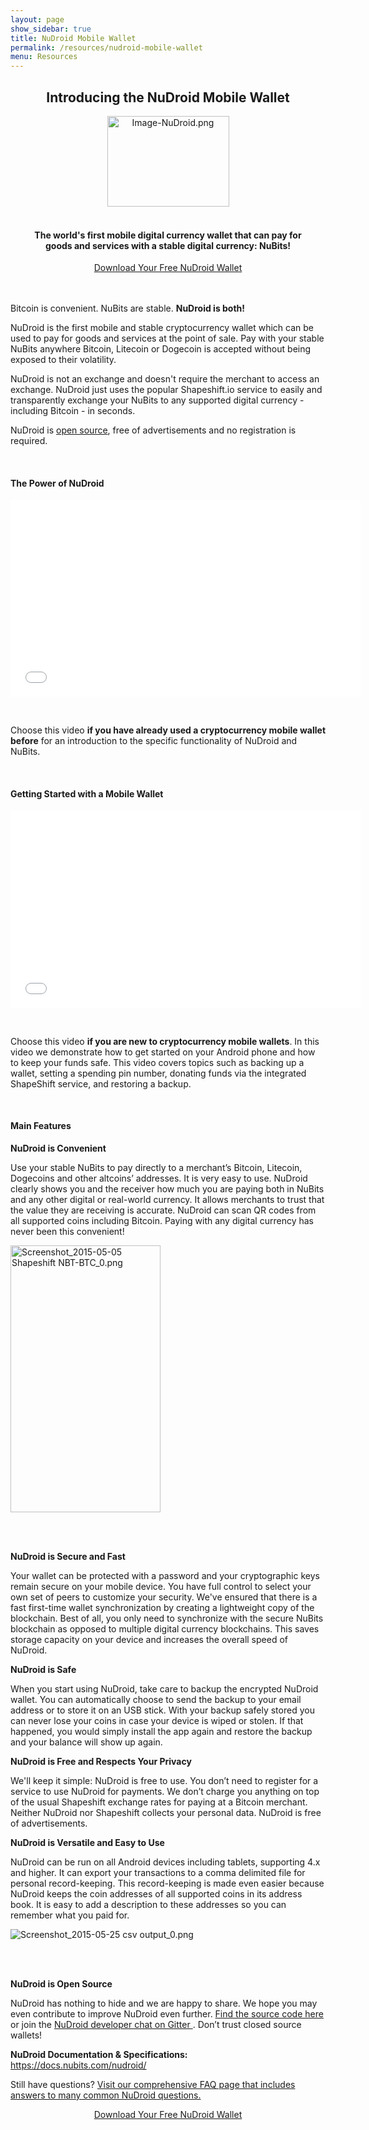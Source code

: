```yaml
---
layout: page
show_sidebar: true
title: NuDroid Mobile Wallet
permalink: /resources/nudroid-mobile-wallet
menu: Resources
---
```

<h2><b><center>Introducing the NuDroid Mobile Wallet</center></b></h2>

<center><img src="/assets/Image-NuDroid.png" width="195" height="145" alt="Image-NuDroid.png" /></center>
<br>
<h4><p><center>The world's first mobile digital currency wallet that can pay for<br>
goods and services with a stable digital currency: NuBits!</center></p></h4>

<div class="hero-actions">
    <center><a class="btn btn-primary" href="https://play.google.com/store/apps/details?id=com.matthewmitchell.nubits_android_wallet&hl=en">Download Your Free NuDroid Wallet</a></center>
</div>
<br><br>

<p>Bitcoin is convenient. NuBits are stable. <b>NuDroid is both!</b></p>

<p>NuDroid is the first mobile and stable cryptocurrency wallet which can be used to pay for goods and services at the point of sale. Pay with your stable NuBits anywhere Bitcoin, Litecoin or Dogecoin is accepted without being exposed to their volatility.</p>

<p>NuDroid is not an exchange and doesn't require the merchant to access an exchange. NuDroid just uses the popular Shapeshift.io service to easily and transparently exchange your NuBits to any supported digital currency - including Bitcoin - in seconds.</p>

<p>NuDroid is <a href="http://cybnate.github.io/">open source</a>, free of advertisements and no registration is required.</p>
<br>

<h4><b>The Power of NuDroid</b></h4>
<iframe width="560" height="315" src="//www.youtube.com/embed/E0YyRX8tnHI" frameborder="0" allowfullscreen></iframe>
<p>&nbsp;</p>
<p>Choose this video <b>if you have already used a cryptocurrency mobile wallet before</b> for an introduction to the specific functionality of NuDroid and NuBits.</p>

<br>

<h4><b>Getting Started with a Mobile Wallet</b></h4>
<iframe width="560" height="315" src="//www.youtube.com/embed/DYfemvz2xDU" frameborder="0" allowfullscreen></iframe>
<p>&nbsp;</p>
<p>Choose this video <b>if you are new to cryptocurrency mobile wallets</b>. In this video we demonstrate how to get started on your Android phone and how to keep your funds safe. This video covers topics such as backing up a wallet, setting a spending pin number, donating funds via the integrated ShapeShift service, and restoring a backup.</p>

<br>
<h4><b>Main Features</b></h4>

<p><b>NuDroid is Convenient</b></p>

<p>Use your stable NuBits to pay directly to a merchant’s Bitcoin, Litecoin, Dogecoins and other altcoins’ addresses. It is very easy to use. NuDroid clearly shows you and the receiver how much you are paying both in NuBits and any other digital or real-world currency. It allows merchants to trust that the value they are receiving is accurate. NuDroid can scan QR codes from all supported coins including Bitcoin. Paying with any digital currency has never been this convenient!</p>

<img src="/assets/Screenshot_2015-05-05%20Shapeshift%20NBT-BTC_0.png" width="240" height="427" alt="Screenshot_2015-05-05 Shapeshift NBT-BTC_0.png" />

<br><br>

<p><b>NuDroid is Secure and Fast</b></p>

<p>Your wallet can be protected with a password and your cryptographic keys remain secure on your mobile device. You have full control to select your own set of peers to customize your security. We've ensured that there is a fast first-time wallet synchronization by creating a lightweight copy of the blockchain. Best of all, you only need to synchronize with the secure NuBits blockchain as opposed to multiple digital currency blockchains. This saves storage capacity on your device and increases the overall speed of NuDroid. </p>

<p><b>NuDroid is Safe</b></p>

<p>When you start using NuDroid, take care to backup the encrypted NuDroid wallet. You can automatically choose to send the backup to your email address or to store it on an USB stick.  With your backup safely stored you can never lose your coins in case your device is wiped or stolen. If that happened, you would simply install the app again and restore the backup and your balance will show up again.</p>

<p><b>NuDroid is Free and Respects Your Privacy</b></p>

<p>We'll keep it simple: NuDroid is free to use. You don’t need to register for a service to use NuDroid for payments. We don’t charge you anything on top of the usual Shapeshift exchange rates for paying at a Bitcoin merchant. Neither NuDroid nor Shapeshift collects your personal data. NuDroid is free of advertisements.</p>

<p><b>NuDroid is Versatile and Easy to Use</b></p>

<p>NuDroid can be run on all Android devices including tablets, supporting 4.x and higher. It can export your transactions to a comma delimited file for personal record-keeping. This record-keeping is made even easier because NuDroid keeps the coin addresses of all supported coins in its address book. It is easy to add a description to these addresses so you can remember what you paid for.</p>

<img src="/assets/Screenshot_2015-05-25%20csv%20output_0.png" alt="Screenshot_2015-05-25 csv output_0.png" />

<br><br>

<p><b>NuDroid is Open Source</b></p>

<p>NuDroid has nothing to hide and we are happy to share. We hope you may even contribute to improve NuDroid even further. <a href="https://github.com/cybnate/NuDroid">Find the source code here</a> or join the <a href="https://gitter.im/Cybnate/NuDroid">NuDroid developer chat on Gitter </a>. Don’t trust closed source wallets!</p>

<p><b>NuDroid Documentation & Specifications:</b> <a href="https://docs.nubits.com/nudroid/">https://docs.nubits.com/nudroid/</a></p>

<p>Still have questions? <a href="/about/faqs">Visit our comprehensive FAQ page that includes answers to many common NuDroid questions.</a></p>

<div class="hero-actions">
    <center><a class="btn btn-primary" href="https://play.google.com/store/apps/details?id=com.matthewmitchell.nubits_android_wallet&hl=en">Download Your Free NuDroid Wallet</a></center>
</div>

